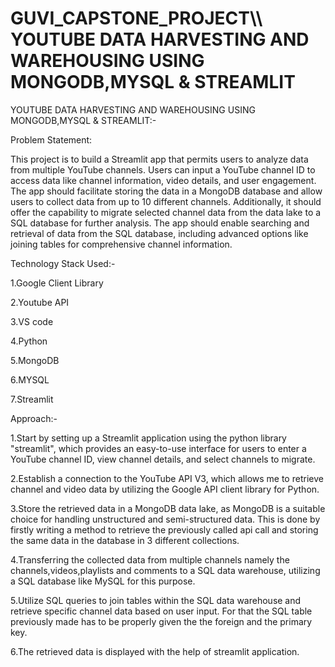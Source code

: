 # GUVI_CAPSTONE_PROJECT\\\ YOUTUBE DATA HARVESTING AND WAREHOUSING USING MONGODB,MYSQL & STREAMLIT

YOUTUBE DATA HARVESTING AND WAREHOUSING USING MONGODB,MYSQL & STREAMLIT:-

Problem Statement:

This project is to build a Streamlit app that permits users to analyze data from multiple YouTube channels. Users can input a YouTube channel ID to access data like channel information, video details, and user engagement. The app should facilitate storing the data in a MongoDB database and allow users to collect data from up to 10 different channels. Additionally, it should offer the capability to migrate selected channel data from the data lake to a SQL database for further analysis. The app should enable searching and retrieval of data from the SQL database, including advanced options like joining tables for comprehensive channel information.

Technology Stack Used:-

1.Google Client Library

2.Youtube API

3.VS code

4.Python

5.MongoDB

6.MYSQL

7.Streamlit


Approach:-


1.Start by setting up a Streamlit application using the python library "streamlit", which provides an easy-to-use interface for users to enter a YouTube channel ID, view channel details, and select channels to migrate.

2.Establish a connection to the YouTube API V3, which allows me to retrieve channel and video data by utilizing the Google API client library for Python.

3.Store the retrieved data in a MongoDB data lake, as MongoDB is a suitable choice for handling unstructured and semi-structured data. This is done by firstly writing a method to retrieve the previously called api call and storing the same data in the database in 3 different collections.

4.Transferring the collected data from multiple channels namely the channels,videos,playlists and comments to a SQL data warehouse, utilizing a SQL database like MySQL for this purpose.

5.Utilize SQL queries to join tables within the SQL data warehouse and retrieve specific channel data based on user input. For that the SQL table previously made has to be properly given the the foreign and the primary key.

6.The retrieved data is displayed with the help of streamlit application.

